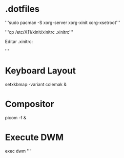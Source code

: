 # .dotfiles

'''sudo pacman -S xorg-server xorg-xinit xorg-xsetroot'''

'''cp /etc/X11/xinit/xinitrc .xinitrc'''

Editar .xinitrc:

'''
# Keyboard Layout
setxkbmap -variant colemak &

# Compositor
picom -f &

# Execute DWM
exec dwm
'''
